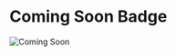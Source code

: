 # Coming Soon Badge

![Coming Soon](https://img.shields.io/badge/Coming_Soon-blue?style=for-the-badge)